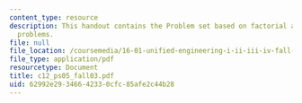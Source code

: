 ```yaml
---
content_type: resource
description: This handout contains the Problem set based on factorial and fibonacci
  problems.
file: null
file_location: /coursemedia/16-01-unified-engineering-i-ii-iii-iv-fall-2005-spring-2006/62992e29346642330cfc85afe2c44b28_c12_ps05_fall03.pdf
file_type: application/pdf
resourcetype: Document
title: c12_ps05_fall03.pdf
uid: 62992e29-3466-4233-0cfc-85afe2c44b28
---
```

